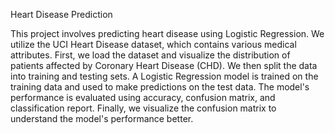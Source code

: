 Heart Disease Prediction 

This project involves predicting heart disease using Logistic Regression. 
We utilize the UCI Heart Disease dataset, which contains various medical attributes. First, we load the dataset and visualize the distribution of patients affected by Coronary Heart Disease (CHD). We then split the data into training and testing sets. A Logistic Regression model is trained on the training data and used to make predictions on the test data. The model's performance is evaluated using accuracy, confusion matrix, and classification report. Finally, we visualize the confusion matrix to understand the model's performance better.
